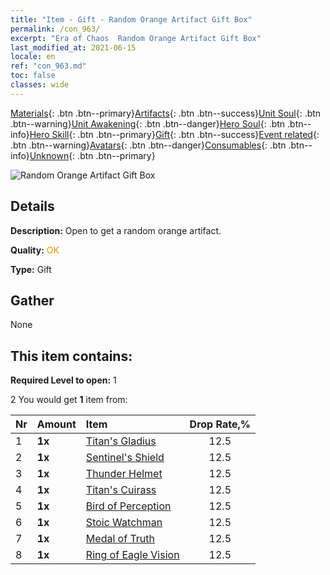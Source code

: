 ```yaml
---
title: "Item - Gift - Random Orange Artifact Gift Box"
permalink: /con_963/
excerpt: "Era of Chaos  Random Orange Artifact Gift Box"
last_modified_at: 2021-06-15
locale: en
ref: "con_963.md"
toc: false
classes: wide
---
```

 [Materials](/Items/){: .btn .btn--primary}[Artifacts](/Items/Artifacts/){: .btn .btn--success}[Unit Soul](/Items/UnitSoul/){: .btn .btn--warning}[Unit Awakening](/Items/UnitAwakening/){: .btn .btn--danger}[Hero Soul](/Items/HeroSoul/){: .btn .btn--info}[Hero Skill](/Items/HeroSkill/){: .btn .btn--primary}[Gift](/Items/Gift/){: .btn .btn--success}[Event related](/Items/Events/){: .btn .btn--warning}[Avatars](/Items/Avatars/){: .btn .btn--danger}[Consumables](/Items/Consumables/){: .btn .btn--info}[Unknown](/Items/Unknown/){: .btn .btn--primary}

 ![Random Orange Artifact Gift Box](/images/t/i_907046.png)

## Details
 **Description:** Open to get a random orange artifact.

 **Quality:** <span style="color: #FF8C00">OK</span>

 **Type:** Gift

## Gather

  None

## This item contains:

 **Required Level to open:** 1

 2 You would get **1** item  from:

  | Nr | Amount |     Item    | Drop Rate,% |
  |:---|:-------|:------------|:---------:|
  | 1 |  **1x** | [Titan's Gladius](/Items/art_156/) | 12.5 | 
  | 2 |  **1x** | [Sentinel's Shield](/Items/art_157/) | 12.5 | 
  | 3 |  **1x** | [Thunder Helmet](/Items/art_158/) | 12.5 | 
  | 4 |  **1x** | [Titan's Cuirass](/Items/art_159/) | 12.5 | 
  | 5 |  **1x** | [Bird of Perception](/Items/art_132/) | 12.5 | 
  | 6 |  **1x** | [Stoic Watchman](/Items/art_133/) | 12.5 | 
  | 7 |  **1x** | [Medal of Truth](/Items/art_134/) | 12.5 | 
  | 8 |  **1x** | [Ring of Eagle Vision](/Items/art_135/) | 12.5 | 
